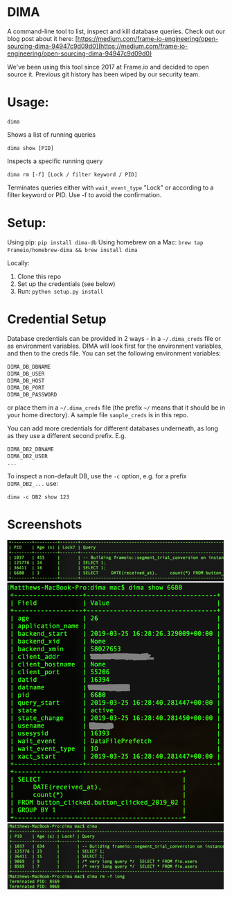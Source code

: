 

# DIMA

A command-line tool to list, inspect and kill database queries. Check out our blog post about it here: [https://medium.com/frame-io-engineering/open-sourcing-dima-94947c9d09d0](https://medium.com/frame-io-engineering/open-sourcing-dima-94947c9d09d0)

We've been using this tool since 2017 at Frame.io and decided to open source it. Previous git history has been wiped by our security team.

# Usage:

	dima
Shows a list of running queries

	dima show [PID]
Inspects a specific running query

	dima rm [-f] [Lock / filter keyword / PID]	

Terminates queries either with `wait_event_type` "Lock" or according to a filter keyword or PID. Use -f to avoid the confirmation.

# Setup:

Using pip: `pip install dima-db`
Using homebrew on a Mac: `brew tap Frameio/homebrew-dima && brew install dima`

Locally:
1. Clone this repo
2. Set up the credentials (see below)
3. Run: `python setup.py install`

# Credential Setup

Database credentials can be provided in 2 ways - in a `~/.dima_creds` file or as environment variables. DIMA will look first for the environment variables, and then to the creds file. You can set the following environment variables:

	DIMA_DB_DBNAME
	DIMA_DB_USER
	DIMA_DB_HOST
	DIMA_DB_PORT
	DIMA_DB_PASSWORD

or place them in a `~/.dima_creds` file (the prefix `~/` means that it should be in your home directory). A sample file `sample_creds` is in this repo. 

You can add more credentials for different databases underneath, as long as they use a different second prefix. E.g.

	DIMA_DB2_DBNAME
	DIMA_DB2_USER
	...

To inspect a non-default DB, use the `-c` option, e.g. for a prefix `DIMA_DB2_...` use:

	dima -c DB2 show 123

# Screenshots

<img src="https://github.com/Frameio/homebrew-dima/raw/master/img/dima_cmd.png" alt="dima command" width="500"/>
<img src="https://github.com/Frameio/homebrew-dima/raw/master/img/dima_show_cmd.png" alt="dima show command" width="500"/>
<img src="https://github.com/Frameio/homebrew-dima/raw/master/img/dima_rm_cmd.png" alt="dima rm command" width="500"/>

